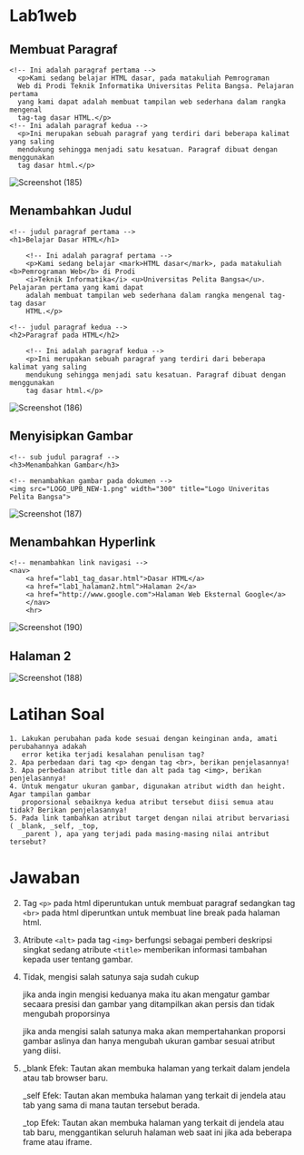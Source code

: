 # Lab1web

## Membuat Paragraf
```
<!-- Ini adalah paragraf pertama -->
  <p>Kami sedang belajar HTML dasar, pada matakuliah Pemrograman
  Web di Prodi Teknik Informatika Universitas Pelita Bangsa. Pelajaran pertama
  yang kami dapat adalah membuat tampilan web sederhana dalam rangka mengenal
  tag-tag dasar HTML.</p>
<!-- Ini adalah paragraf kedua -->
  <p>Ini merupakan sebuah paragraf yang terdiri dari beberapa kalimat yang saling
  mendukung sehingga menjadi satu kesatuan. Paragraf dibuat dengan menggunakan
  tag dasar html.</p>

```

![Screenshot (185)](https://github.com/Najwaiffa/lab_pemrograman1/assets/115856206/0317ceb1-eb18-445d-bec3-1a185c7e655f)


## Menambahkan Judul
```
<!-- judul paragraf pertama -->
<h1>Belajar Dasar HTML</h1>

    <!-- Ini adalah paragraf pertama -->
    <p>Kami sedang belajar <mark>HTML dasar</mark>, pada matakuliah <b>Pemrograman Web</b> di Prodi
    <i>Teknik Informatika</i> <u>Universitas Pelita Bangsa</u>. Pelajaran pertama yang kami dapat
    adalah membuat tampilan web sederhana dalam rangka mengenal tag-tag dasar
    HTML.</p>

<!-- judul paragraf kedua -->
<h2>Paragraf pada HTML</h2>

    <!-- Ini adalah paragraf kedua -->
    <p>Ini merupakan sebuah paragraf yang terdiri dari beberapa kalimat yang saling
    mendukung sehingga menjadi satu kesatuan. Paragraf dibuat dengan menggunakan
    tag dasar html.</p>
```

![Screenshot (186)](https://github.com/Najwaiffa/lab_pemrograman1/assets/115856206/24ba367b-23e3-42d4-8c19-05267a4ea4d8)


## Menyisipkan Gambar
```
<!-- sub judul paragraf -->
<h3>Menambahkan Gambar</h3>

<!-- menambahkan gambar pada dokumen -->
<img src="LOGO_UPB_NEW-1.png" width="300" title="Logo Univeritas Pelita Bangsa">
```

![Screenshot (187)](https://github.com/Najwaiffa/lab_pemrograman1/assets/115856206/9b887473-fd13-4a75-a203-c2d8938a9331)

## Menambahkan Hyperlink
```
<!-- menambahkan link navigasi -->
<nav>
    <a href="lab1_tag_dasar.html">Dasar HTML</a>
    <a href="lab1_halaman2.html">Halaman 2</a>
    <a href="http://www.google.com">Halaman Web Eksternal Google</a>
    </nav>
    <hr>
```

![Screenshot (190)](https://github.com/Najwaiffa/lab_pemrograman1/assets/115856206/518ee327-4802-43b1-9b7c-f4303a8e6799)


## Halaman 2

![Screenshot (188)](https://github.com/Najwaiffa/lab_pemrograman1/assets/115856206/5062c74a-3809-4566-914f-5671f6db8448)


# Latihan Soal
```
1. Lakukan perubahan pada kode sesuai dengan keinginan anda, amati perubahannya adakah
   error ketika terjadi kesalahan penulisan tag?
2. Apa perbedaan dari tag <p> dengan tag <br>, berikan penjelasannya!
3. Apa perbedaan atribut title dan alt pada tag <img>, berikan penjelasannya!
4. Untuk mengatur ukuran gambar, digunakan atribut width dan height. Agar tampilan gambar
   proporsional sebaiknya kedua atribut tersebut diisi semua atau tidak? Berikan penjelasannya!
5. Pada link tambahkan atribut target dengan nilai atribut bervariasi ( _blank, _self, _top,
   _parent ), apa yang terjadi pada masing-masing nilai antribut tersebut?
```
# Jawaban
2. Tag ```<p>``` pada html diperuntukan untuk membuat paragraf sedangkan tag ```<br>``` pada html diperuntkan untuk membuat line break pada halaman html.
3. Atribute ```<alt>``` pada tag ```<img>``` berfungsi sebagai pemberi deskripsi singkat sedang atribute ```<title>``` memberikan informasi tambahan kepada user tentang       gambar.
4. Tidak, mengisi salah satunya saja sudah cukup

   jika anda ingin mengisi keduanya maka itu akan mengatur gambar secaara presisi dan gambar yang ditampilkan akan persis dan tidak mengubah proporsinya

   jika anda mengisi salah satunya maka akan mempertahankan proporsi gambar aslinya dan hanya mengubah ukuran gambar sesuai atribut yang diisi.
5. _blank
   Efek: Tautan akan membuka halaman yang terkait dalam jendela atau tab browser baru.
   
   _self
   Efek: Tautan akan membuka halaman yang terkait di jendela atau tab yang sama di mana tautan tersebut berada.
   
   _top
   Efek: Tautan akan membuka halaman yang terkait di jendela atau tab baru, menggantikan seluruh halaman web saat ini jika ada beberapa frame atau iframe.
